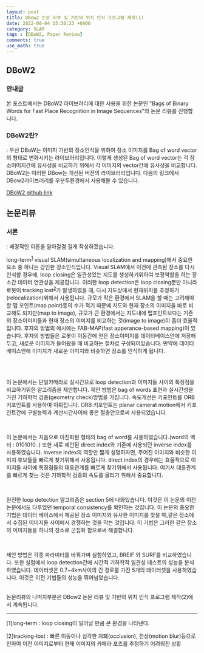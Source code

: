 ```yaml
---
layout: post
title: DBow2 논문 리뷰 및 기반의 위치 인식 프로그램 제작(1)
date: 2022-08-04 15:30:23 +0900
category: SLAM
tags : [DBoW2, Paper Review]
comments: true
use_math: true
---
```

## DBoW2

### 안내글

본 포스트에서는 DBoW2 라이브러리에 대한 사용을 위한 논문인 "Bags of Binary Words for Fast Place Recognition in Image Sequences"의 논문 리뷰를 진행합니다. 

### DBoW2란?

: 우선 DBoW는 이미지 기반의 장소인식을 위하여 장소 이미지를 Bag of word vector의 형태로 변화시키는 라이브러리입니다. 이렇게 생성된 Bag of word vector는 각 장소이미지간에 
유사성을 비교하기 위해서 각 이미지의 vector간에 유사성을 비교합니다. DBoW2는 이러한 DBow는 개선된 버전의 라이브러리입니다. 다음의 링크에서 DBow2라이브러리를 우분투환경에서 사용해볼 수 있습니다. 

[DBoW2 github link](https://github.com/dorian3d/DBoW2)

## 논문리뷰

### 서론
: 배경적인 이론을 알아갈겸 길게 작성하겠습니다. 

long-term<sup>[1](#long-term)</sup> visual SLAM(simultaneous localization and mapping)에서 중요한 요소 중 하나는 강인한 장소인식입니다. 
Visual SLAM에서 이전에 관측된 장소를 다시인식할 경우에, loop closing은 일관성있는 지도를 생성하기위하여 보정역할을 하는 장소간 데이터 연관성을 제공합니다.
이러한 loop detection은 loop closing뿐만 아니라 로봇이 tracking lost<sup>[2](#tracking-lost)</sup>가 발생하였을 때, 다시 지도상에서 현재위치를 
추정하기(relocalization)위해서 사용됩니다. 규모가 작은 환경에서 SLAM을 할 때는 고려해야할 맵 포인트(map point)등의 수가 적기 때문에 지도와 현재 장소의 이미지을 바로 비교해도 되지만(map to image),
규모가 큰 환경에서는 지도내에 맵포인트보다는 기존의 장소이미지들과 현재 장소의 이미지를 비교하는 것(image to image)이 좀더 효율적입니다. 후자의 방법의 예시에는 
FAB-MAP(fast apperance-based mapping)이 있습니다. 후자의 방법들은 로봇이 이동간에 얻은 장소이미지를 데이터베이스안에 저장해두고, 새로운 이미지가 들어왔을 때 비교하는 절차로 구성되어있습니다.
만약에 데이터베이스안에 이미지가 새로운 이미지와 비슷하면 장소를 인식하게 됩니다. 

<br/>


<br/>

이 논문에서는 단일카메라로 실시간으로 loop detection과 이미지들 사이의 특징점을 비교하기위한 알고리즘을 제안합니다. 제안 방법은 bag of words 표현과 실시간성을 
가진 기하학적 검증(geometry check)방법을 가집니다. 속도개선은 키포인트를 ORB 키포인트를 사용하여 이뤄집니다. ORB 키포인트는 planar camerat motion에서 키포인트간에 구별능력과 계산시간사이에 
좋은 절충안으로써 사용되었습니다.

<br/>

이 논문에서는 처음으로 이진화된 형태의 bag of word를 사용하였습니다.(word의 벡터 : 0101010..) 또한 새로 제안된 direct index와 기존에 사용되던 inverse index를 사용하였습니다.
inverse index의 역할만 짧게 설명하자면, 주어진 이미지와 비슷한 이미지 후보들을 빠르게 찾기위해서 사용됩니다. direct index의 경우에는 효율적으로 
이미지들 사이에 특징점들의 대응관계를 빠르게 찾기위해서 사용됩니다. 여기서 대응관계를 빠르게 찾는 것은 기하학적 검증의 속도를 올리기 위해서 중요합니다.

<br/>

완전한 loop detection 알고리즘은 section 5에 나와있습니다. 이것은 이 논문의 이전 논문에서도 다루었던 temporal consistency를 확인하는 것입니다. 이 논문의 중요한 기법은 데이터 베이스에서 
제공된 장소 이미지와 유사한 이미지를 찾을 때,같은 장소에서 수집된 이미지들 사이에서 경쟁하는 것을 막는 것입니다. 이 기법은 그러한 같은 장소의 이미지들을 하나의 장소로 군집화 함으로써 해결합니다.

<br/>

제안 방법은 각종 파라미터를 바꿔가며 실험하였고, BREIF 와 SURF를 비교하였습니다. 또한 실험에서 loop detection간에 시간적 기하학적 일관성 테스트의 성능을 분석하였습니다. 
데이터셋은 0.7~4km사이의 긴 경로를 가진 5개의 데이터셋을 사용하였습니다. 이것은 이전 기법들의 성능을 뛰어넘었습니다. 

<br/>
논문리뷰의 나머지부분은 DBow2 논문 리뷰 및 기반의 위치 인식 프로그램 제작(2)에서 계속됩니다.
<br/>

--------  
<a name="long-term">[1]long-term</a> : loop closing이 일어날 만큼 큰 환경을 나타낸다.

<a name="tracking-lost">[2]tracking-lost</a> : 빠른 이동이나 심각한 차폐(occlusion), 잔상(motion blur)등으로 인하여 이전 이미지로부터 현재 이미지의 카메라 포즈를 추정하기 어려워진 상황